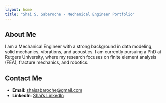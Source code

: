 ```yaml
---
layout: home
title: "Shai S. Sabaroche - Mechanical Engineer Portfolio"
---
```


## About Me
I am a Mechanical Engineer with a strong background in data modeling, solid mechanics, vibrations, and acoustics. I am currently pursuing a PhD at Rutgers University, where my research focuses on finite element analysis (FEA), fracture mechanics, and robotics.

## Contact Me
- **Email**: [shaisabaroche@gmail.com](mailto:shaisabaroche@gmail.com)
- **LinkedIn**: [Shai’s LinkedIn](https://www.linkedin.com/in/shai-sabaroche-3357895b/)
